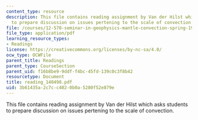 ```yaml
---
content_type: resource
description: This file contains reading assignment by Van der Hilst which asks students
  to prepare discussion on issues pertening to the scale of convection.
file: /courses/12-570-seminar-in-geophysics-mantle-convection-spring-1998/3b61435a2c7cc4020b0a5280f52e879e_reading_140498.pdf
file_type: application/pdf
learning_resource_types:
- Readings
license: https://creativecommons.org/licenses/by-nc-sa/4.0/
ocw_type: OCWFile
parent_title: Readings
parent_type: CourseSection
parent_uid: f16b8be9-9ddf-f4bc-45fd-139c0c3f8b42
resourcetype: Document
title: reading_140498.pdf
uid: 3b61435a-2c7c-c402-0b0a-5280f52e879e
---
```

This file contains reading assignment by Van der Hilst which asks students to prepare discussion on issues pertening to the scale of convection.